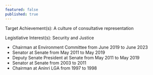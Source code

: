 ```yaml
---
featured: false
published: true
---
```

Target Achievement(s): A culture of consultative representation

Legistlative Interest(s): Security and Justice

* Chairman at Environment Committee from June 2019 to June 2023
* Senator at Senate from May 2011 to May 2019
* Deputy Senate President at Senate from May 2011 to May 2019
* Senator at Senate from 2003 to 2011
* Chairman at Aninri LGA from 1997 to 1998
